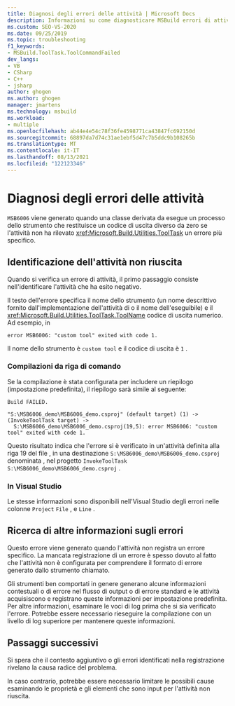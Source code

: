 ```yaml
---
title: Diagnosi degli errori delle attività | Microsoft Docs
description: Informazioni su come diagnosticare MSBuild errori di attività identificando l'attività non riuscita, il nome dello strumento e altre informazioni.
ms.custom: SEO-VS-2020
ms.date: 09/25/2019
ms.topic: troubleshooting
f1_keywords:
- MSBuild.ToolTask.ToolCommandFailed
dev_langs:
- VB
- CSharp
- C++
- jsharp
author: ghogen
ms.author: ghogen
manager: jmartens
ms.technology: msbuild
ms.workload:
- multiple
ms.openlocfilehash: ab44e4e54c78f36fe4598771ca43847fc692150d
ms.sourcegitcommit: 68897da7d74c31ae1ebf5d47c7b5ddc9b108265b
ms.translationtype: MT
ms.contentlocale: it-IT
ms.lasthandoff: 08/13/2021
ms.locfileid: "122123346"
---
```

# <a name="diagnosing-task-failures"></a>Diagnosi degli errori delle attività

`MSB6006` viene generato quando una classe derivata da esegue un processo dello strumento che restituisce un codice di uscita diverso da zero se l'attività non ha rilevato <xref:Microsoft.Build.Utilities.ToolTask> un errore più specifico.

## <a name="identifying-the-failing-task"></a>Identificazione dell'attività non riuscita

Quando si verifica un errore di attività, il primo passaggio consiste nell'identificare l'attività che ha esito negativo.

Il testo dell'errore specifica il nome dello strumento (un nome descrittivo fornito dall'implementazione dell'attività di o il nome dell'eseguibile) e il <xref:Microsoft.Build.Utilities.ToolTask.ToolName> codice di uscita numerico. Ad esempio, in

```text
error MSB6006: "custom tool" exited with code 1.
```

Il nome dello strumento è `custom tool` e il codice di uscita è `1` .

### <a name="command-line-builds"></a>Compilazioni da riga di comando

Se la compilazione è stata configurata per includere un riepilogo (impostazione predefinita), il riepilogo sarà simile al seguente:

```text
Build FAILED.

"S:\MSB6006_demo\MSB6006_demo.csproj" (default target) (1) ->
(InvokeToolTask target) ->
  S:\MSB6006_demo\MSB6006_demo.csproj(19,5): error MSB6006: "custom tool" exited with code 1.
```

Questo risultato indica che l'errore si è verificato in un'attività definita alla riga 19 del file , in una destinazione `S:\MSB6006_demo\MSB6006_demo.csproj` denominata , nel progetto `InvokeToolTask` `S:\MSB6006_demo\MSB6006_demo.csproj` .

### <a name="in-visual-studio"></a>In Visual Studio

Le stesse informazioni sono disponibili nell'Visual Studio degli errori nelle colonne `Project` `File` , e `Line` .

## <a name="finding-more-failure-information"></a>Ricerca di altre informazioni sugli errori

Questo errore viene generato quando l'attività non registra un errore specifico. La mancata registrazione di un errore è spesso dovuto al fatto che l'attività non è configurata per comprendere il formato di errore generato dallo strumento chiamato.

Gli strumenti ben comportati in genere generano alcune informazioni contestuali o di errore nel flusso di output o di errore standard e le attività acquisiscono e registrano queste informazioni per impostazione predefinita. Per altre informazioni, esaminare le voci di log prima che si sia verificato l'errore. Potrebbe essere necessario rieseguire la compilazione con un livello di log superiore per mantenere queste informazioni.

## <a name="next-steps"></a>Passaggi successivi

Si spera che il contesto aggiuntivo o gli errori identificati nella registrazione rivelano la causa radice del problema.

In caso contrario, potrebbe essere necessario limitare le possibili cause esaminando le proprietà e gli elementi che sono input per l'attività non riuscita.

